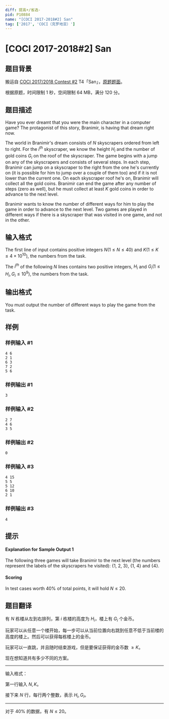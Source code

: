 ```yaml
---
diff: 提高+/省选-
pid: P10884
name: "[COCI 2017-2018#2] San"
tag: ['2017', 'COCI（克罗地亚）']
---
```

# [COCI 2017-2018#2] San
## 题目背景

搬运自 [COCI 2017/2018 Contest #2](https://hsin.hr/coci/archive/2017_2018/) T4「San」，[原题题面](https://hsin.hr/coci/archive/2017_2018/contest2_tasks.pdf)。

根据原题，时间限制 1 秒，空间限制 64 MB，满分 120 分。
## 题目描述

Have you ever dreamt that you were the main character in a computer game? The protagonist of this story, Branimir, is having that dream right now.

The world in Branimir's dream consists of $N$ skyscrapers ordered from left to right. For the $i^{th}$ skyscraper, we know the height $H_i$ and the number of gold coins $G_i$ on the roof of the skyscraper. The game begins with a jump on any of the skyscrapers and consists of several steps. In each step, Branimir can jump on a skyscraper to the right from the one he's currently on (it is possible for him to jump over a couple of them too) and if it is not lower than the current one. On each skyscraper roof he's on, Branimir will collect all the gold coins. Branimir can end the game after any number of steps (zero as well), but he must collect at least $K$ gold coins in order to advance to the next level.

Branimir wants to know the number of different ways for him to play the game in order to advance to the next level. Two games are played in different ways if there is a skyscraper that was visited in one game, and not in the other.
## 输入格式

The first line of input contains positive integers $N(1\leq N \leq 40)$ and $K(1\leq K\leq 4\times 10^{10}$), the numbers from the task.

The $i^{th}$ of the following 
$N$ lines contains two positive integers, $H_i$ and $G_i(1\leq H_i,G_i \leq 10^9$), the numbers from the task.
## 输出格式

You must output the number of different ways to play the game from the task.
## 样例

### 样例输入 #1
```
4 6
2 1
6 3
7 2
5 6
```
### 样例输出 #1
```
3
```
### 样例输入 #2
```
2 7
4 6
3 5
```
### 样例输出 #2
```
0
```
### 样例输入 #3
```
4 15
5 5
5 12
6 10
2 1
```
### 样例输出 #3
```
4
```
## 提示

#### Explanation for Sample Output 1

The following three games will take Branimir to the next level (the numbers represent the labels of the skyscrapers he visited): {1, 2, 3}, {1, 4} and {4}.

#### Scoring

In test cases worth 40% of total points, it will hold 
$N\leq 20$.
## 题目翻译

有 $N$ 栋楼从左到右排列，第 $i$ 栋楼的高度为 $H_i$，楼上有 $G_i$ 个金币。

玩家可以从任意一个楼开始，每一步可以从当前位置向右跳到任意不低于当前楼的高度的楼上。然后可以获得每栋楼上的金币。

玩家可以一直跳，并且随时结束游戏，但是要保证获得的金币数 $\geq K$。

现在想知道共有多少不同的方案。

---
输入格式：

第一行输入 $N,K$。

接下来 $N$ 行，每行两个整数，表示 $H_i,G_i$。

---
对于 $40\%$ 的数据，有 $N\leq 20$。
